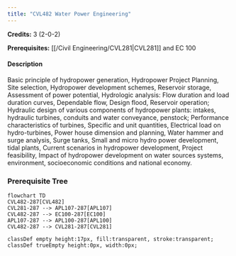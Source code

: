 ```yaml
---
title: "CVL482 Water Power Engineering"
---
```

**Credits:** 3 (2-0-2)

**Prerequisites:** [[/Civil Engineering/CVL281|CVL281]] and EC 100

#### Description
Basic principle of hydropower generation, Hydropower Project Planning, Site selection, Hydropower development schemes, Reservoir storage, Assessment of power potential, Hydrologic analysis: Flow duration and load duration curves, Dependable flow, Design flood, Reservoir operation; Hydraulic design of various components of hydropower plants: intakes, hydraulic turbines, conduits and water conveyance, penstock; Performance characteristics of turbines, Specific and unit quantities, Electrical load on hydro-turbines, Power house dimension and planning, Water hammer and surge analysis, Surge tanks, Small and micro hydro power development, tidal plants, Current scenarios in hydropower development, Project feasibility, Impact of hydropower development on water sources systems, environment, socioeconomic conditions and national economy.

### Prerequisite Tree

```mermaid
flowchart TD
CVL482-287[CVL482]
CVL281-287 --> APL107-287[APL107]
CVL482-287 --> EC100-287[EC100]
APL107-287 --> APL100-287[APL100]
CVL482-287 --> CVL281-287[CVL281]

classDef empty height:17px, fill:transparent, stroke:transparent;
classDef trueEmpty height:0px, width:0px;
```